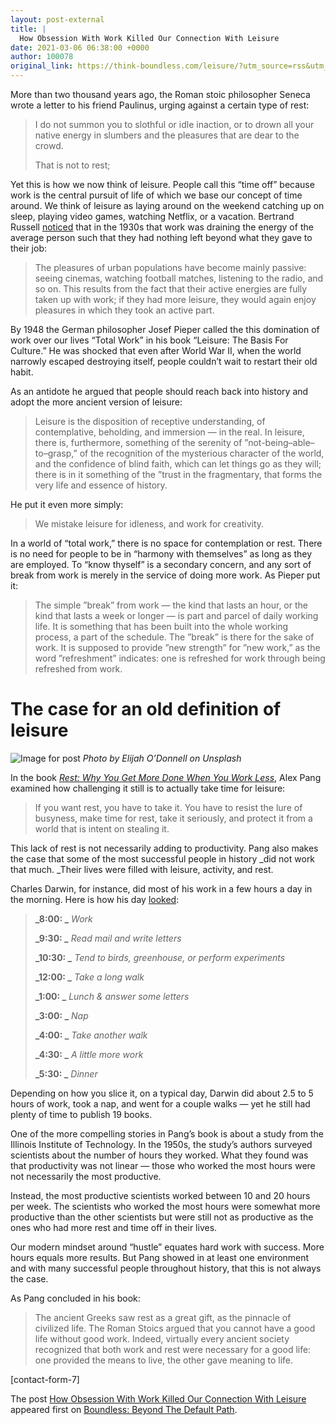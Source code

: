 ```yaml
---
layout: post-external
title: |
  How Obsession With Work Killed Our Connection With Leisure
date: 2021-03-06 06:38:00 +0000
author: 100078
original_link: https://think-boundless.com/leisure/?utm_source=rss&utm_medium=rss&utm_campaign=leisure
---
```


More than two thousand years ago, the Roman stoic philosopher Seneca wrote a letter to his friend Paulinus, urging against a certain type of rest:

> I do not summon you to slothful or idle inaction, or to drown all your native energy in slumbers and the pleasures that are dear to the crowd.
> 
> That is not to rest;

Yet this is how we now think of leisure. People call this “time off” because work is the central pursuit of life of which we base our concept of time around. We think of leisure as laying around on the weekend catching up on sleep, playing video games, watching Netflix, or a vacation. Bertrand Russell [noticed](https://think-boundless.com/revisiting-bertrand-russells-in-praise-of-idleness/) that in the 1930s that work was draining the energy of the average person such that they had nothing left beyond what they gave to their job:

> The pleasures of urban populations have become mainly passive: seeing cinemas, watching football matches, listening to the radio, and so on. This results from the fact that their active energies are fully taken up with work; if they had more leisure, they would again enjoy pleasures in which they took an active part.

By 1948 the German philosopher Josef Pieper called the this domination of work over our lives “Total Work” in his book “Leisure: The Basis For Culture.” He was shocked that even after World War II, when the world narrowly escaped destroying itself, people couldn’t wait to restart their old habit.

As an antidote he argued that people should reach back into history and adopt the more ancient version of leisure:

> Leisure is the disposition of receptive understanding, of contemplative, beholding, and immersion — in the real. In leisure, there is, furthermore, something of the serenity of ”not-being–able–to–grasp,” of the recognition of the mysterious character of the world, and the confidence of blind faith, which can let things go as they will; there is in it something of the ”trust in the fragmentary, that forms the very life and essence of history.

He put it even more simply:

> We mistake leisure for idleness, and work for creativity.

In a world of “total work,” there is no space for contemplation or rest. There is no need for people to be in “harmony with themselves” as long as they are employed. To “know thyself” is a secondary concern, and any sort of break from work is merely in the service of doing more work. As Pieper put it:

> The simple ”break” from work — the kind that lasts an hour, or the kind that lasts a week or longer — is part and parcel of daily working life. It is something that has been built into the whole working process, a part of the schedule. The ”break” is there for the sake of work. It is supposed to provide ”new strength” for ”new work,” as the word ”refreshment” indicates: one is refreshed for work through being refreshed from work.

# The case for an old definition of leisure

![Image for post](https://miro.medium.com/max/6058/0*l8Uren4m3RgPaTns)
_Photo by Elijah O’Donnell on Unsplash_

In the book [_Rest: Why You Get More Done When You Work Less_](https://amzn.to/2ycEUWs), Alex Pang examined how challenging it still is to actually take time for leisure:

> If you want rest, you have to take it. You have to resist the lure of busyness, make time for rest, take it seriously, and protect it from a world that is intent on stealing it.

This lack of rest is not necessarily adding to productivity. Pang also makes the case that some of the most successful people in history _did not work that much. _Their lives were filled with leisure, activity, and rest.

Charles Darwin, for instance, did most of his work in a few hours a day in the morning. Here is how his day [looked](http://nautil.us/issue/46/balance/darwin-was-a-slacker-and-you-should-be-too):

> **_8:00: _** _Work_
> 
> **_9:30: _** _Read mail and write letters_
> 
> **_10:30: _** _Tend to birds, greenhouse, or perform experiments_
> 
> **_12:00: _** _Take a long walk_
> 
> **_1:00: _** _Lunch & answer some letters_
> 
> **_3:00: _** _Nap_
> 
> **_4:00: _** _Take another walk_
> 
> **_4:30: _** _A little more work_
> 
> **_5:30: _** _Dinner_

Depending on how you slice it, on a typical day, Darwin did about 2.5 to 5 hours of work, took a nap, and went for a couple walks — yet he still had plenty of time to publish 19 books.

One of the more compelling stories in Pang’s book is about a study from the Illinois Institute of Technology. In the 1950s, the study’s authors surveyed scientists about the number of hours they worked. What they found was that productivity was not linear — those who worked the most hours were not necessarily the most productive.

Instead, the most productive scientists worked between 10 and 20 hours per week. The scientists who worked the most hours were somewhat more productive than the other scientists but were still not as productive as the ones who had more rest and time off in their lives.

Our modern mindset around “hustle” equates hard work with success. More hours equals more results. But Pang showed in at least one environment and with many successful people throughout history, that this is not always the case.

As Pang concluded in his book:

> The ancient Greeks saw rest as a great gift, as the pinnacle of civilized life. The Roman Stoics argued that you cannot have a good life without good work. Indeed, virtually every ancient society recognized that both work and rest were necessary for a good life: one provided the means to live, the other gave meaning to life.

[contact-form-7]

The post [How Obsession With Work Killed Our Connection With Leisure](https://think-boundless.com/leisure/) appeared first on [Boundless: Beyond The Default Path](https://think-boundless.com).
